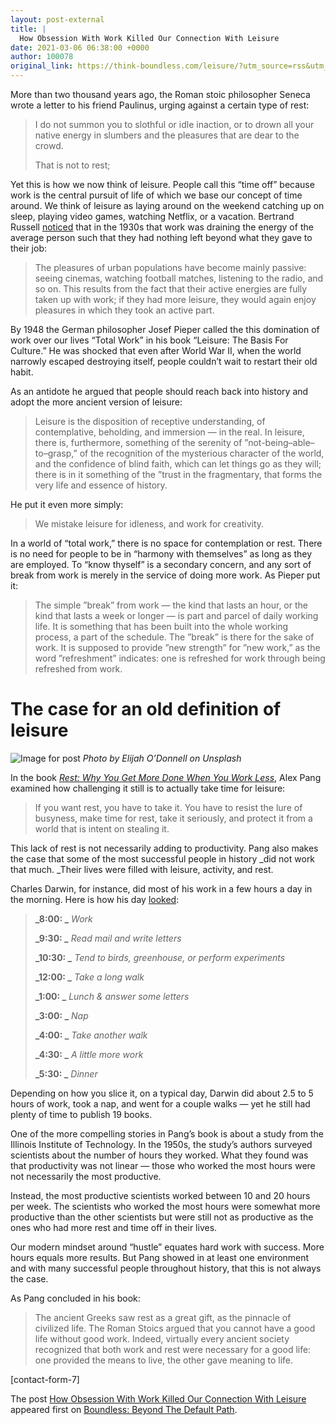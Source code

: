 ```yaml
---
layout: post-external
title: |
  How Obsession With Work Killed Our Connection With Leisure
date: 2021-03-06 06:38:00 +0000
author: 100078
original_link: https://think-boundless.com/leisure/?utm_source=rss&utm_medium=rss&utm_campaign=leisure
---
```


More than two thousand years ago, the Roman stoic philosopher Seneca wrote a letter to his friend Paulinus, urging against a certain type of rest:

> I do not summon you to slothful or idle inaction, or to drown all your native energy in slumbers and the pleasures that are dear to the crowd.
> 
> That is not to rest;

Yet this is how we now think of leisure. People call this “time off” because work is the central pursuit of life of which we base our concept of time around. We think of leisure as laying around on the weekend catching up on sleep, playing video games, watching Netflix, or a vacation. Bertrand Russell [noticed](https://think-boundless.com/revisiting-bertrand-russells-in-praise-of-idleness/) that in the 1930s that work was draining the energy of the average person such that they had nothing left beyond what they gave to their job:

> The pleasures of urban populations have become mainly passive: seeing cinemas, watching football matches, listening to the radio, and so on. This results from the fact that their active energies are fully taken up with work; if they had more leisure, they would again enjoy pleasures in which they took an active part.

By 1948 the German philosopher Josef Pieper called the this domination of work over our lives “Total Work” in his book “Leisure: The Basis For Culture.” He was shocked that even after World War II, when the world narrowly escaped destroying itself, people couldn’t wait to restart their old habit.

As an antidote he argued that people should reach back into history and adopt the more ancient version of leisure:

> Leisure is the disposition of receptive understanding, of contemplative, beholding, and immersion — in the real. In leisure, there is, furthermore, something of the serenity of ”not-being–able–to–grasp,” of the recognition of the mysterious character of the world, and the confidence of blind faith, which can let things go as they will; there is in it something of the ”trust in the fragmentary, that forms the very life and essence of history.

He put it even more simply:

> We mistake leisure for idleness, and work for creativity.

In a world of “total work,” there is no space for contemplation or rest. There is no need for people to be in “harmony with themselves” as long as they are employed. To “know thyself” is a secondary concern, and any sort of break from work is merely in the service of doing more work. As Pieper put it:

> The simple ”break” from work — the kind that lasts an hour, or the kind that lasts a week or longer — is part and parcel of daily working life. It is something that has been built into the whole working process, a part of the schedule. The ”break” is there for the sake of work. It is supposed to provide ”new strength” for ”new work,” as the word ”refreshment” indicates: one is refreshed for work through being refreshed from work.

# The case for an old definition of leisure

![Image for post](https://miro.medium.com/max/6058/0*l8Uren4m3RgPaTns)
_Photo by Elijah O’Donnell on Unsplash_

In the book [_Rest: Why You Get More Done When You Work Less_](https://amzn.to/2ycEUWs), Alex Pang examined how challenging it still is to actually take time for leisure:

> If you want rest, you have to take it. You have to resist the lure of busyness, make time for rest, take it seriously, and protect it from a world that is intent on stealing it.

This lack of rest is not necessarily adding to productivity. Pang also makes the case that some of the most successful people in history _did not work that much. _Their lives were filled with leisure, activity, and rest.

Charles Darwin, for instance, did most of his work in a few hours a day in the morning. Here is how his day [looked](http://nautil.us/issue/46/balance/darwin-was-a-slacker-and-you-should-be-too):

> **_8:00: _** _Work_
> 
> **_9:30: _** _Read mail and write letters_
> 
> **_10:30: _** _Tend to birds, greenhouse, or perform experiments_
> 
> **_12:00: _** _Take a long walk_
> 
> **_1:00: _** _Lunch & answer some letters_
> 
> **_3:00: _** _Nap_
> 
> **_4:00: _** _Take another walk_
> 
> **_4:30: _** _A little more work_
> 
> **_5:30: _** _Dinner_

Depending on how you slice it, on a typical day, Darwin did about 2.5 to 5 hours of work, took a nap, and went for a couple walks — yet he still had plenty of time to publish 19 books.

One of the more compelling stories in Pang’s book is about a study from the Illinois Institute of Technology. In the 1950s, the study’s authors surveyed scientists about the number of hours they worked. What they found was that productivity was not linear — those who worked the most hours were not necessarily the most productive.

Instead, the most productive scientists worked between 10 and 20 hours per week. The scientists who worked the most hours were somewhat more productive than the other scientists but were still not as productive as the ones who had more rest and time off in their lives.

Our modern mindset around “hustle” equates hard work with success. More hours equals more results. But Pang showed in at least one environment and with many successful people throughout history, that this is not always the case.

As Pang concluded in his book:

> The ancient Greeks saw rest as a great gift, as the pinnacle of civilized life. The Roman Stoics argued that you cannot have a good life without good work. Indeed, virtually every ancient society recognized that both work and rest were necessary for a good life: one provided the means to live, the other gave meaning to life.

[contact-form-7]

The post [How Obsession With Work Killed Our Connection With Leisure](https://think-boundless.com/leisure/) appeared first on [Boundless: Beyond The Default Path](https://think-boundless.com).
